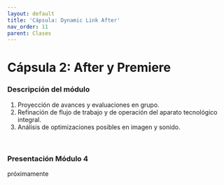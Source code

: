 ```yaml
---
layout: default
title: 'Cápsula: Dynamic Link After'
nav_order: 11
parent: Clases
---
```


# Cápsula 2: After y Premiere

### Descripción del módulo
1. Proyección de avances y evaluaciones en grupo.
2. Refinación de flujo de trabajo y de operación del aparato tecnológico integral.
3. Análisis de optimizaciones posibles en imagen y sonido.

<br>

### Presentación Módulo 4

próximamente